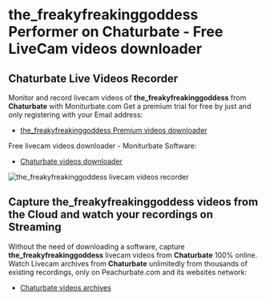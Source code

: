 # the_freakyfreakinggoddess Performer on Chaturbate - Free LiveCam videos downloader

## Chaturbate Live Videos Recorder

Monitor and record livecam videos of **the_freakyfreakinggoddess** from **Chaturbate** with Moniturbate.com
Get a premium trial for free by just and only registering with your Email address:
* [the_freakyfreakinggoddess Premium videos downloader](https://moniturbate.com/request-demo-licence-key.html)

Free livecam videos downloader - Moniturbate Software:
* [Chaturbate videos downloader](https://moniturbate.com/moniturbate-download-software.html)

![the_freakyfreakinggoddess livecam videos recorder](https://peachurnet.com/templates/moniturbate-software.png)


## Capture the_freakyfreakinggoddess videos from the Cloud and watch your recordings on Streaming

Without the need of downloading a software, capture **the_freakyfreakinggoddess** livecam videos from **Chaturbate** 100% online.
Watch Livecam archives from **Chaturbate** unlimitedly from thousands of existing recordings, only on Peachurbate.com and its websites network:
* [Chaturbate videos archives](https://peachurnet.com/)